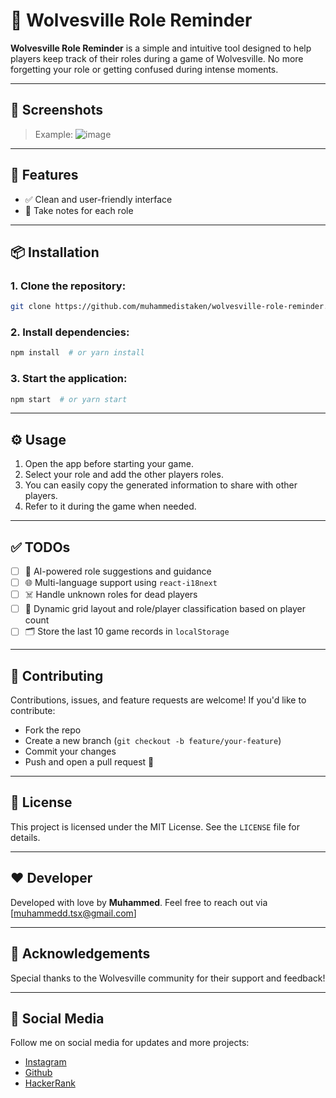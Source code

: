 # 🐺 Wolvesville Role Reminder

**Wolvesville Role Reminder** is a simple and intuitive tool designed to help players keep track of their roles during a game of Wolvesville. No more forgetting your role or getting confused during intense moments.

---

## 📸 Screenshots

> Example:
> ![image](https://github.com/user-attachments/assets/111bd469-b2a1-4ff4-a4c0-20576e50cfe7)

---

## 🚀 Features

* ✅ Clean and user-friendly interface
* 🧠 Take notes for each role

---

## 📦 Installation

### 1. Clone the repository:

```bash
git clone https://github.com/muhammedistaken/wolvesville-role-reminder.git
```

### 2. Install dependencies:

```bash
npm install  # or yarn install
```

### 3. Start the application:

```bash
npm start  # or yarn start
```

---

## ⚙️ Usage

1. Open the app before starting your game.
2. Select your role and add the other players roles.
3. You can easily copy the generated information to share with other players.
4. Refer to it during the game when needed.

---

## ✅ TODOs

* [ ] 🤖 AI-powered role suggestions and guidance
* [ ] 🌐 Multi-language support using `react-i18next`
* [ ] ☠️ Handle unknown roles for dead players
* [ ] 🧩 Dynamic grid layout and role/player classification based on player count
* [ ] 🗂️ Store the last 10 game records in `localStorage`

---

## 🤝 Contributing

Contributions, issues, and feature requests are welcome!
If you'd like to contribute:

* Fork the repo
* Create a new branch (`git checkout -b feature/your-feature`)
* Commit your changes
* Push and open a pull request 🎉

---

## 📜 License

This project is licensed under the MIT License. See the `LICENSE` file for details.

---

## ❤️ Developer

Developed with love by **Muhammed**.
Feel free to reach out via \[[muhammedd.tsx@gmail.com](mailto:muhammedd.tsx@gmail.com)]

---

## 🌟 Acknowledgements

Special thanks to the Wolvesville community for their support and feedback!

---

## 👾 Social Media

Follow me on social media for updates and more projects:
* [Instagram](https://instagram.com/muhammedd.tsx)
* [Github](https://github.com/muhammedistaken)
* [HackerRank](https://www.hackerrank.com/muhammedistaken)
